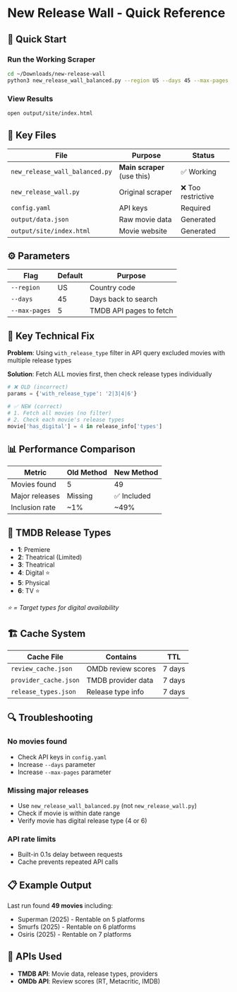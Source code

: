 # New Release Wall - Quick Reference

## 🚀 Quick Start

### Run the Working Scraper
```bash
cd ~/Downloads/new-release-wall
python3 new_release_wall_balanced.py --region US --days 45 --max-pages 5
```

### View Results
```bash
open output/site/index.html
```

## 📁 Key Files

| File | Purpose | Status |
|------|---------|--------|
| `new_release_wall_balanced.py` | **Main scraper** (use this) | ✅ Working |
| `new_release_wall.py` | Original scraper | ❌ Too restrictive |
| `config.yaml` | API keys | Required |
| `output/data.json` | Raw movie data | Generated |
| `output/site/index.html` | Movie website | Generated |

## ⚙️ Parameters

| Flag | Default | Purpose |
|------|---------|---------|
| `--region` | US | Country code |
| `--days` | 45 | Days back to search |
| `--max-pages` | 5 | TMDB API pages to fetch |

## 🔧 Key Technical Fix

**Problem**: Using `with_release_type` filter in API query excluded movies with multiple release types

**Solution**: Fetch ALL movies first, then check release types individually

```python
# ❌ OLD (incorrect)
params = {'with_release_type': '2|3|4|6'}

# ✅ NEW (correct)  
# 1. Fetch all movies (no filter)
# 2. Check each movie's release types
movie['has_digital'] = 4 in release_info['types']
```

## 📊 Performance Comparison

| Metric | Old Method | New Method |
|--------|-----------|------------|
| Movies found | 5 | 49 |
| Major releases | Missing | ✅ Included |
| Inclusion rate | ~1% | ~49% |

## 🎯 TMDB Release Types

- **1**: Premiere
- **2**: Theatrical (Limited) 
- **3**: Theatrical
- **4**: Digital ⭐
- **5**: Physical
- **6**: TV ⭐

*⭐ = Target types for digital availability*

## 🏗️ Cache System

| Cache File | Contains | TTL |
|------------|----------|-----|
| `review_cache.json` | OMDb review scores | 7 days |
| `provider_cache.json` | TMDB provider data | 7 days |
| `release_types.json` | Release type info | 7 days |

## 🔍 Troubleshooting

### No movies found
- Check API keys in `config.yaml`
- Increase `--days` parameter
- Increase `--max-pages` parameter

### Missing major releases
- Use `new_release_wall_balanced.py` (not `new_release_wall.py`)
- Check if movie is within date range
- Verify movie has digital release type (4 or 6)

### API rate limits
- Built-in 0.1s delay between requests
- Cache prevents repeated API calls

## 📋 Example Output

Last run found **49 movies** including:
- Superman (2025) - Rentable on 5 platforms
- Smurfs (2025) - Rentable on 6 platforms  
- Osiris (2025) - Rentable on 7 platforms

## 🔗 APIs Used

- **TMDB API**: Movie data, release types, providers
- **OMDb API**: Review scores (RT, Metacritic, IMDB)
